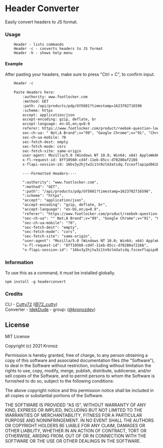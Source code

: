 # Header Converter

Easily convert headers to JS format.

### Usage
```
    Header - lists commands
    Header -c - converts headers to JS format
    Header -h - shows help menu
```

#### Example
After pasting your headers, make sure to press "Ctrl + C", to confirm input. 
```diff
    Header -c
    
    Paste Headers here: 
        :authority: www.footlocker.com
        :method: GET
        :path: /api/products/pdp/GY5601?timestamp=1623702716598
        :scheme: https
        accept: application/json
        accept-encoding: gzip, deflate, br
        accept-language: en-US,en;q=0.9
        referer: https://www.footlocker.com/product/reebok-question-low-boys-grade-school/GY5601.html
        sec-ch-ua: " Not;A Brand";v="99", "Google Chrome";v="91", "Chromium";v="91"
        sec-ch-ua-mobile: ?0
        sec-fetch-dest: empty
        sec-fetch-mode: cors
        sec-fetch-site: same-origin
        user-agent: Mozilla/5.0 (Windows NT 10.0; Win64; x64) AppleWebKit/537.36 (KHTML, like Gecko) Chrome/91.0.4472.77 Safari/537.36
        x-fl-request-id: 8ff10560-cd4f-11eb-85cc-d78280af2166
        x-flapi-session-id: 16bv3y2hjtw3i1tn9zlm3atidq.fzcexflapipdb618883
        
        ----Formatted Headers----

        ":authority": "www.footlocker.com",
        ":method": "GET",
        ":path": "/api/products/pdp/GY5601?timestamp=1623702716598",
        ":scheme": "https",
        "accept": "application/json",
        "accept-encoding": "gzip, deflate, br",
        "accept-language": "en-US,en;q=0.9",
        "referer": "https://www.footlocker.com/product/reebok-question-low-boys-grade-school/GY5601.html",
        "sec-ch-ua": "" Not;A Brand";v="99", "Google Chrome";v="91", "Chromium";v="91"",
        "sec-ch-ua-mobile": "?0",
        "sec-fetch-dest": "empty",
        "sec-fetch-mode": "cors",
        "sec-fetch-site": "same-origin",
        "user-agent": "Mozilla/5.0 (Windows NT 10.0; Win64; x64) AppleWebKit/537.36 (KHTML, like Gecko) Chrome/91.0.4472.77 Safari/537.36",
        "x-fl-request-id": "8ff10560-cd4f-11eb-85cc-d78280af2166",
        "x-flapi-session-id": "16bv3y2hjtw3i1tn9zlm3atidq.fzcexflapipdb618883",
```

### Information
To use this as a command, it must be installed globally.
```
npm install -g headerconvert
```

### Credits
CLI - [Cutty72](https://github.com/Cutty72) ([@72_cutty](https://twitter.com/72_cutty))
<br>
Converter - [IdekDude](https://github.com/IdekDude) - group: ([@kronozdev](https://twitter.com/kronozdev))

## License
MIT License

Copyright (c) 2021 Kronoz

Permission is hereby granted, free of charge, to any person obtaining a copy
of this software and associated documentation files (the "Software"), to deal
in the Software without restriction, including without limitation the rights
to use, copy, modify, merge, publish, distribute, sublicense, and/or sell
copies of the Software, and to permit persons to whom the Software is
furnished to do so, subject to the following conditions:

The above copyright notice and this permission notice shall be included in all
copies or substantial portions of the Software.

THE SOFTWARE IS PROVIDED "AS IS", WITHOUT WARRANTY OF ANY KIND, EXPRESS OR
IMPLIED, INCLUDING BUT NOT LIMITED TO THE WARRANTIES OF MERCHANTABILITY,
FITNESS FOR A PARTICULAR PURPOSE AND NONINFRINGEMENT. IN NO EVENT SHALL THE
AUTHORS OR COPYRIGHT HOLDERS BE LIABLE FOR ANY CLAIM, DAMAGES OR OTHER
LIABILITY, WHETHER IN AN ACTION OF CONTRACT, TORT OR OTHERWISE, ARISING FROM,
OUT OF OR IN CONNECTION WITH THE SOFTWARE OR THE USE OR OTHER DEALINGS IN THE
SOFTWARE.
